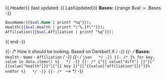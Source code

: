 {{.Header}} (last updated: {{.LastUpdated}})
**Bases:**
{{range $val := .Bases -}}
```scss
BaseName({{$val.Name | printf "%q"}});
Health({{$val.Health | printf "\"%.1f\""}});
Affiliation({{$val.Affiliation | printf "%q"}});
```
{{ end -}}

{{- /* How it should be looking. Based on Darkbot1.X   */ -}}
{{- /* **Bases:** `Health` - `Name` - `Affiliation`   */ -}}
{{- /* ```json   */ -}}
{{- /* {% for key, value in data.items() %}   */ -}}
{{- /* {"{{ value["diff"] }}"}["{{value["health"]}}"]{"{{ key }}"}["{{value["affiliation"]}}"]{% endfor %}   */ -}}
{{- /* ``` -->   */ -}}